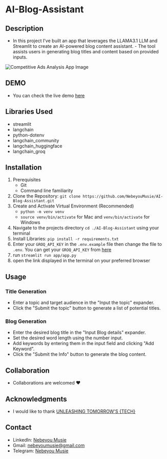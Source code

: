 # AI-Blog-Assistant

## Description
- In this project I've built an app that leverages the LLAMA3.1 LLM and Streamlit to create an AI-powered blog content assistant. - The tool assists users in generating blog titles and content based on provided inputs.

![Competitive Ads Analysis App Image](./images/chat%20with%20pdf%20image.png)

## DEMO
- You can check the live demo [here]()

## Libraries Used
 - streamlit
 - langchain
 - python-dotenv
 - langchain_community
 - langchain_huggingface
 - langchain_groq

## Installation
 1. Prerequisites
    - Git
    - Command line familiarity
 2. Clone the Repository: `git clone https://github.com/NebeyouMusie/AI-Blog-Assistant.git`
 3. Create and Activate Virtual Environment (Recommended)
    - `python -m venv venv`
    - `source venv/bin/activate` for Mac and `venv/bin/activate` for Windows
 4. Navigate to the projects directory `cd ./AI-Blog-Assistant` using your terminal
 5. Install Libraries: `pip install -r requirements.txt`
 6. Enter your `GROQ_API_KEY` in the `.env.example` file then change the file to `.env`. You can get your `GROQ_API_KEY` from [here](https://console.groq.com/keys)
 7. run `streamlit run app/app.py`
 8. open the link displayed in the terminal on your preferred browser

 ## Usage
 ### Title Generation
 - Enter a topic and target audience in the "Input the topic" expander.
 - Click the "Submit the topic" button to generate a list of potential titles.

 ### Blog Generation
 - Enter the desired blog title in the "Input Blog details" expander.
 - Set the desired word length using the number input.
 - Add keywords by entering them in the input field and clicking "Add Keyword".
 - Click the "Submit the Info" button to generate the blog content.

## Collaboration
- Collaborations are welcomed ❤️

## Acknowledgments
 - I would like to thank [UNLEASHING TOMORROW'S {TECH}](https://www.youtube.com/@UNLEASHINGTOMORROWSTECH)
   
## Contact
 - LinkedIn: [Nebeyou Musie](https://www.linkedin.com/in/nebeyou-musie)
 - Gmail: nebeyoumusie@gmail.com
 - Telegram: [Nebeyou Musie](https://t.me/NebeyouMusie)